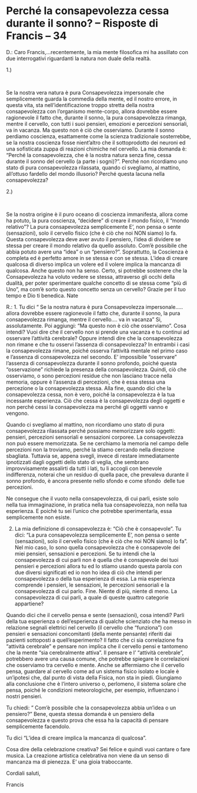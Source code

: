 # Perché la consapevolezza cessa durante il sonno? – Risposte di Francis – 34

D.: Caro Francis,…recentemente, la mia mente filosofica mi ha assillato con due interrogativi riguardanti la natura non duale della realtà.

1.)

  

Se la nostra vera natura è pura Consapevolezza impersonale che semplicemente guarda la commedia della mente, ed il nostro errore, in questa vita, sta nell’identificazione troppo stretta della nostra consapevolezza con l’organismo mente-corpo, allora dovrebbe essere ragionevole il fatto che, durante il sonno, la pura consapevolezza rimanga, mentre il cervello, con tutti i suoi pensieri, emozioni e percezioni sensoriali, va in vacanza. Ma questo non è ciò che osserviamo. Durante il sonno perdiamo coscienza, esattamente come la scienza tradizionale sosterrebbe, se la nostra coscienza fosse nient’altro che il sottoprodotto dei neuroni ed una sofisticata zuppa di reazioni chimiche nel cervello. La mia domanda è: “Perché la consapevolezza, che è la nostra natura senza fine, cessa durante il sonno del cervello (a parte i sogni)?”. Perché non ricordiamo uno stato di pura consapevolezza rilassata, quando ci svegliamo, al mattino, all’ottuso fardello del mondo illusorio? Perché questa lacuna nella consapevolezza?

2.)

  

Se la nostra origine è il puro oceano di coscienza immanifesta, allora come ha potuto, la pura coscienza, “decidere” di creare il mondo fisico, il “mondo relativo”? La pura consapevolezza semplicemente E’, non pensa o sente (sensazioni), solo il cervello fisico (che è ciò che noi NON siamo) lo fa. Questa consapevolezza deve aver avuto il pensiero, l’idea di dividere se stessa per creare il mondo relativo da quello assoluto. Com’è possibile che abbia potuto avere una “idea” o un “pensiero?”. Soprattutto, la Coscienza è completa ed è perfetto amore in se stessa e con se stessa. L’idea di creare qualcosa di diverso implica un volere ed il volere implica la mancanza di qualcosa. Anche questo non ha senso. Certo, si potrebbe sostenere che la Consapevolezza ha voluto vedere se stessa, attraverso gli occhi della dualità, per poter sperimentare qualche concetto di se stessa come “più di Uno”, ma com’è sorto questo concetto senza un cervello? Grazie per il tuo tempo e Dio ti benedica. Nate

R.: 1. Tu dici “ Se la nostra natura è pura Consapevolezza impersonale….. allora dovrebbe essere ragionevole il fatto che, durante il sonno, la pura consapevolezza rimanga, mentre il cervello…. va in vacanza” Si, assolutamente. Poi aggiungi: “Ma questo non è ciò che osserviamo”. Cosa intendi? Vuoi dire che il cervello non si prende una vacanza e tu continui ad osservare l’attività cerebrale? Oppure intendi dire che la consapevolezza non rimane e che tu osservi l’assenza di consapevolezza? In entrambi i casi la consapevolezza rimane, poiché osserva l’attività mentale nel primo caso e l’assenza di consapevolezza nel secondo. E’ impossibile “osservare” l’assenza di consapevolezza durante il sonno profondo, poiché questa “osservazione” richiede la presenza della consapevolezza. Quindi, ciò che osserviamo, o sono percezioni residue che non lasciano tracce nella memoria, oppure è l’assenza di percezioni, che è essa stessa una percezione o la consapevolezza stessa. Alla fine, quando dici che la consapevolezza cessa, non è vero, poiché la consapevolezza è la tua incessante esperienza. Ciò che cessa è la consapevolezza degli oggetti e non perché cessi la consapevolezza ma perché gli oggetti vanno e vengono.

Quando ci svegliamo al mattino, non ricordiamo uno stato di pura consapevolezza rilassata perché possiamo memorizzare solo oggetti: pensieri, percezioni sensoriali e sensazioni corporee. La consapevolezza non può essere memorizzata. Se ne cerchiamo la memoria nel campo delle percezioni non la troviamo, perché la stiamo cercando nella direzione sbagliata. Tuttavia se, appena svegli, invece di restare immediatamente ipnotizzati dagli oggetti dello stato di veglia, che sembrano improvvisamente assalirti da tutti i lati, tu li accogli con benevole indifferenza, noterai che un residuo di quella pace, che prevaleva durante il sonno profondo, è ancora presente nello sfondo e come sfondo  delle tue percezioni.

Ne consegue che il vuoto nella consapevolezza, di cui parli, esiste solo nella tua immaginazione, in pratica nella tua consapevolezza, non nella tua esperienza. E poiché tu sei l’unico che potrebbe sperimentarla, essa semplicemente non esiste.

2. La mia definizione di consapevolezza è: “Ciò che è consapevole”. Tu dici: “La pura consapevolezza semplicemente E’, non pensa o sente (sensazioni), solo il cervello fisico (che è ciò che noi NON siamo) lo fa”. Nel mio caso, Io sono quella consapevolezza che è consapevole dei miei pensieri, sensazioni e percezioni. Se tu intendi che la consapevolezza di cui parli non è quella che è consapevole dei tuoi pensieri e percezioni allora tu ed Io stiamo usando questa parola con due diversi significati ed io non ho idea di ciò che intendi per consapevolezza o della tua esperienza di essa. La mia esperienza comprende i pensieri, le sensazioni, le percezioni sensoriali e la consapevolezza di cui parlo. Fine. Niente di più, niente di meno. La consapevolezza di cui parli, a quale di queste quattro categorie appartiene?

Quando dici che il cervello pensa e sente (sensazioni), cosa intendi? Parli della tua esperienza o dell’esperienza di qualche scienziato che ha messo in relazione segnali elettrici nel cervello (il cervello che “funziona”) con pensieri e sensazioni concomitanti (della mente pensante) riferiti dai pazienti sottoposti a quell’esperimento? Il fatto che ci sia correlazione fra “attività cerebrale” e pensare non implica che il cervello pensi e tantomeno che la mente “sia cerebralmente attiva”. Il pensare e l’ “attività cerebrale”, potrebbero avere una causa comune, che potrebbe spiegare le correlazioni che osserviamo tra cervello e mente. Anche se affermiamo che il cervello pensa, guardare al cervello come ad un sistema fisico isolato e locale è un’ipotesi che, dal punto di vista della Fisica, non sta in piedi. Giungiamo alla conclusione che è l’intero universo o, perlomeno, il sistema solare che pensa, poiché le condizioni meteorologiche, per esempio, influenzano i nostri pensieri.

Tu chiedi: ” Com’è possibile che la consapevolezza abbia un’idea o un pensiero?” Bene, questa stessa domanda è un pensiero della consapevolezza e questo prova che essa ha la capacità di pensare semplicemente facendolo.

Tu dici “L’idea di creare implica la mancanza di qualcosa”.

Cosa dire della celebrazione creativa? Sei felice e quindi vuoi cantare o fare musica. La creazione artistica celebrativa non viene da un senso di mancanza ma di pienezza. E’ una gioia traboccante.

Cordiali saluti,

Francis

